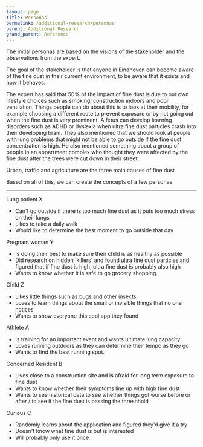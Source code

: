 ```yaml
---
layout: page
title: Personas
permalink: /additional-research/personas
parent: Additional Research
grand_parent: Reference
---
```

The initial personas are based on the visions of the stakeholder and the observations from the expert. 

The goal of the stakeholder is that anyone in Eindhoven can become aware of the fine dust in their current environment, to be aware that it exists and how it behaves. 

The expert has said that 50% of the impact of fine dust is due to our own lifestyle choices such as smoking, construction indoors and poor ventilation. Things people can do about this is to look at their mobility, for example choosing a different route to prevent exposure or by not going out when the fine dust is very prominent. A fetus can develop learning disorders such as ADHD or dyslexia when ultra fine dust particles crash into their developing brain. They also mentioned that we should look at people with lung problems that might not be able to go outside if the fine dust concentration is high. He also mentioned something about a group of people in an appartment complex who thought they were affected by the fine dust after the trees were cut down in their street.

Urban, traffic and agriculture are the three main causes of fine dust

Based on all of this, we can create the concepts of a few personas:

---
Lung patient X
- Can't go outside if there is too much fine dust as it puts too much stress on their lungs
- Likes to take a daily walk
- Would like to determine the best moment to go outside that day

Pregnant woman Y
- Is doing their best to make sure their child is as healthy as possible
- Did research on hidden 'killers' and found ultra fine dust particles and figured that if fine dust is high, ultra fine dust is probably also high
- Wants to know whether it is safe to go grocery shopping.

Child Z
- Likes little things such as bugs and other insects
- Loves to learn things about the small or invisible things that no one notices
- Wants to show everyone this cool app they found

Athlete A
- Is training for an important event and wants ultimate lung capacity
- Loves running outdoors as they can determine their tempo as they go
- Wants to find the best running spot.

Concerned Resident B
- Lives close to a construction site and is afraid for long term exposure to fine dust
- Wants to know whether their symptoms line up with high fine dust
- Wants to see historical data to see whether things got worse before or after / to see if the fine dust is passing the threshhold

Curious C
- Randomly learns about the application and figured they'd give it a try.
- Doesn't know what fine dust is but is interested
- Will probably only use it once